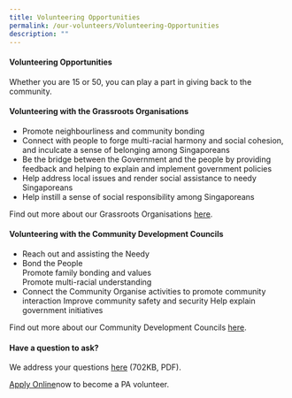```yaml
---
title: Volunteering Opportunities
permalink: /our-volunteers/Volunteering-Opportunities
description: ""
---
```

#### Volunteering Opportunities

Whether you are 15 or 50, you can play a part in giving back to the community.

#### Volunteering with the Grassroots Organisations

* Promote neighbourliness and community bonding
* Connect with people to forge multi-racial harmony and social cohesion, and inculcate a sense of belonging among Singaporeans
* Be the bridge between the Government and the people by providing feedback and helping to explain and implement government policies
* Help address local issues and render social assistance to needy Singaporeans
* Help instill a sense of social responsibility among Singaporeans


Find out more about our Grassroots Organisations [here](/our-network/Grassroots-Organisations/Grassroots-Organisations).

#### Volunteering with the Community Development Councils

* Reach out and assisting the Needy
* Bond the People<br>
              Promote family bonding and values<br>
              Promote multi-racial understanding<br>
* Connect the Community
                  Organise activities to promote community interaction
                 Improve community safety and security
                Help explain government initiatives
								
								
Find out more about our Community Development Councils [here]().

#### Have a question to ask?

We address your questions [here]() (702KB, PDF).

[Apply Online](https://www.grassrootsconnect.pa.gov.sg/VolunteerRegistration.aspx)now to become a PA volunteer.